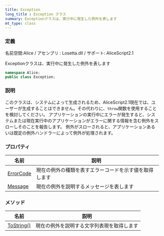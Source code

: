 ```yaml
---
title: Exception
long_title : Exception クラス
summary: Exceptionクラスは、実行中に発生した例外を表します
mt_type: class
---
```

### 定義
名前空間:Alice / アセンブリ : Losetta.dll / サポート: AliceScript2.1

Exceptionクラスは、実行中に発生した例外を表します

```cs title="AliceScript"
namespace Alice;
public class Exception;
```

### 説明
このクラスは、システムによって生成されるため、AliceScript2.1現在では、ユーザーが生成することはできません。その代わりに、`throw`関数を使用することを検討してください。
アプリケーションの実行中にエラーが発生すると、システムまたは現在実行中のアプリケーションがエラーに関する情報を含む例外をスローしそのことを報告します。
例外がスローされると、アプリケーションあるいは既定の例外ハンドラーによって例外が処理されます。

### プロパティ
|名前|説明|
|---|---|
|[ErrorCode](./errorcode.md)|現在の例外の種類を表すエラーコードを示す値を取得します|
|[Message](./message.md)|現在の例外を説明するメッセージを表します|

### メソッド
|名前|説明|
|---|---|
|[ToString()](./tostring.md)|現在の例外を説明する文字列表現を取得します|